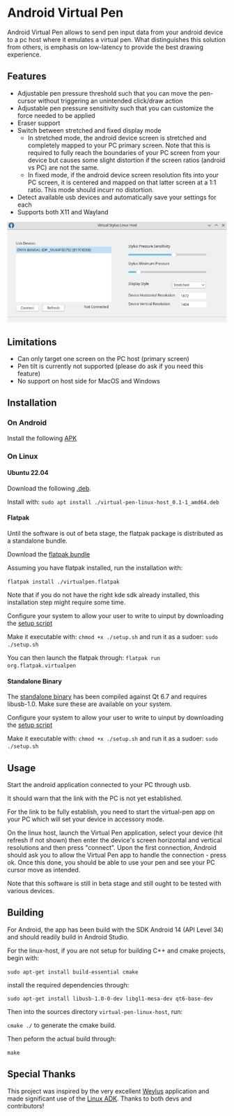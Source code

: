 # Android Virtual Pen

Android Virtual Pen allows to send pen input data from your android device to a pc host where it emulates a virtual pen.
What distinguishes this solution from others, is emphasis on low-latency to provide the best drawing experience.

## Features

- Adjustable pen pressure threshold such that you can move the pen-cursor without triggering an unintended click/draw action
- Adjustable pen pressure sensitivity such that you can customize the force needed to be applied
- Eraser support
- Switch between stretched and fixed display mode
  - In stretched mode, the android device screen is stretched and completely mapped to your PC primary screen. Note that this is required to fully reach the boundaries of your PC screen from your device but causes some slight distortion if the screen ratios (android vs PC) are not the same.
  - In fixed mode, if the android device screen resolution fits into your PC screen, it is centered and mapped on that latter screen at a 1:1 ratio. This mode should incurr no distortion.
- Detect available usb devices and automatically save your settings for each
- Supports both X11 and Wayland

![alt text](https://github.com/Mathieu-Beliveau/android-virtual-pen/blob/main/android-virtual-pen-linux-host.png?raw=true)

## Limitations

- Can only target one screen on the PC host (primary screen)  
- Pen tilt is currently not supported (please do ask if you need this feature)
- No support on host side for MacOS and Windows

## Installation

### On Android

Install the following [APK](https://github.com/Mathieu-Beliveau/android-virtual-pen/releases/download/0.1/virtual-pen.apk)

### On Linux


#### Ubuntu 22.04

Download the following [.deb](https://github.com/Mathieu-Beliveau/android-virtual-pen/releases/download/0.1/virtual-pen-linux-host_0.1-1_amd64.deb).

Install with: `sudo apt install ./virtual-pen-linux-host_0.1-1_amd64.deb`



#### Flatpak

Until the software is out of beta stage, the flatpak package is distributed as a standalone bundle.

Download the [flatpak bundle](https://github.com/Mathieu-Beliveau/android-virtual-pen/releases/download/0.1/virtualpen.flatpak)

Assuming you have flatpak installed, run the installation with:

`flatpak install ./virtualpen.flatpak`

Note that if you do not have the right kde sdk already installed, this installation step might require some time.

Configure your system to allow your user to write to uinput by downloading the [setup script](https://github.com/Mathieu-Beliveau/android-virtual-pen/releases/download/0.1/setup.sh)

Make it executable with: `chmod +x ./setup.sh` and run it as a sudoer: `sudo ./setup.sh`

You can then launch the flatpak through: `flatpak run org.flatpak.virtualpen`


#### Standalone Binary

The [standalone binary](https://github.com/Mathieu-Beliveau/android-virtual-pen/releases/download/0.1/virtual-pen-linux-host) has been compiled against Qt 6.7 and requires libusb-1.0. Make sure these are available on your system.

Configure your system to allow your user to write to uinput by downloading the [setup script](https://github.com/Mathieu-Beliveau/android-virtual-pen/releases/download/0.1/setup.sh)

Make it executable with: `chmod +x ./setup.sh` and run it as a sudoer: `sudo ./setup.sh`


## Usage

Start the android application connected to your PC through usb. 

It should warn that the link with the PC is not yet established. 

For the link to be fully establish, you need to start the virtual-pen app on your PC which will set your device in accessory mode.

On the linux host, launch the Virtual Pen application, select your device (hit refresh if not shown) then enter the device's screen horizontal and vertical resolutions and then press "connect". Upon the first connection, Android should ask you to allow the Virtual Pen app to handle the connection - press ok. 
Once this done, you should be able to use your pen and see your PC cursor move as intended.

Note that this software is still in beta stage and still ought to be tested with various devices.

## Building

For Android, the app has been build with the SDK Android 14 (API Level 34) and should readily build in Android Studio.

For the linux-host, if you are not setup for building C++ and cmake projects, begin with:

``sudo apt-get install build-essential cmake``

install the required dependencies through:

```
sudo apt-get install libusb-1.0-0-dev libgl1-mesa-dev qt6-base-dev
```

Then into the sources directory ``virtual-pen-linux-host``, run:

``cmake ./`` to generate the cmake build.

Then peform the actual build through:

``make``

## Special Thanks

This project was inspired by the very excellent [Weylus](https://github.com/H-M-H/Weylus) application and
made significant use of the [Linux ADK](https://github.com/gibsson/linux-adk). Thanks to both devs and contributors!


